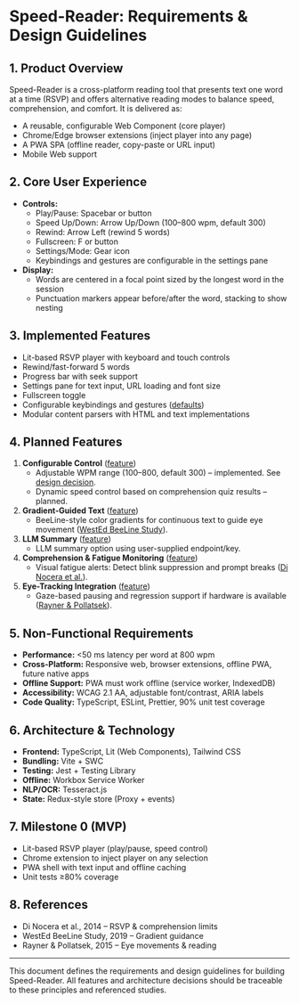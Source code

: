 # Speed-Reader: Requirements & Design Guidelines

## 1. Product Overview
Speed-Reader is a cross-platform reading tool that presents text one word at a time (RSVP) and offers alternative reading modes to balance speed, comprehension, and comfort. It is delivered as:
- A reusable, configurable Web Component (core player)
- Chrome/Edge browser extensions (inject player into any page)
- A PWA SPA (offline reader, copy-paste or URL input)
- Mobile Web support

## 2. Core User Experience
- **Controls:**
  - Play/Pause: Spacebar or button
  - Speed Up/Down: Arrow Up/Down (100–800 wpm, default 300)
  - Rewind: Arrow Left (rewind 5 words)
  - Fullscreen: F or button
  - Settings/Mode: Gear icon
  - Keybindings and gestures are configurable in the settings pane
- **Display:**
  - Words are centered in a focal point sized by the longest word in the session
  - Punctuation markers appear before/after the word, stacking to show nesting

## 3. Implemented Features
- Lit-based RSVP player with keyboard and touch controls
- Rewind/fast-forward 5 words
- Progress bar with seek support
- Settings pane for text input, URL loading and font size
- Fullscreen toggle
- Configurable keybindings and gestures ([defaults](features/default_keybindings.md))
- Modular content parsers with HTML and text implementations

## 4. Planned Features
1. **Configurable Control** ([feature](features/configurable_control.feature))
   - Adjustable WPM range (100–800, default 300) – implemented. See [design decision](design/decisions/0001-wpm-range.md).
   - Dynamic speed control based on comprehension quiz results – planned.
2. **Gradient-Guided Text** ([feature](features/gradient_guided_text.feature))
   - BeeLine-style color gradients for continuous text to guide eye movement ([WestEd BeeLine Study](https://www.rif.org/sites/default/files/documents/2019/10/24/Support_Materials/BeeLineWestEdStudyFinal.pdf)).
3. **LLM Summary** ([feature](features/llm_summary.feature))
   - LLM summary option using user-supplied endpoint/key.
4. **Comprehension & Fatigue Monitoring** ([feature](features/comprehension_fatigue.feature))
   - Visual fatigue alerts: Detect blink suppression and prompt breaks ([Di Nocera et al.](https://www.sciencedirect.com/science/article/pii/S0747563214007663)).
5. **Eye-Tracking Integration** ([feature](features/eye_tracking_integration.feature))
   - Gaze-based pausing and regression support if hardware is available ([Rayner & Pollatsek](https://www.mdpi.com/2226-471X/9/12/360)).

## 5. Non-Functional Requirements
- **Performance:** <50 ms latency per word at 800 wpm
- **Cross-Platform:** Responsive web, browser extensions, offline PWA, future native apps
- **Offline Support:** PWA must work offline (service worker, IndexedDB)
- **Accessibility:** WCAG 2.1 AA, adjustable font/contrast, ARIA labels
- **Code Quality:** TypeScript, ESLint, Prettier, 90% unit test coverage

## 6. Architecture & Technology
- **Frontend:** TypeScript, Lit (Web Components), Tailwind CSS
- **Bundling:** Vite + SWC
- **Testing:** Jest + Testing Library
- **Offline:** Workbox Service Worker
- **NLP/OCR:** Tesseract.js
- **State:** Redux-style store (Proxy + events)

## 7. Milestone 0 (MVP)
- Lit-based RSVP player (play/pause, speed control)
- Chrome extension to inject player on any selection
- PWA shell with text input and offline caching
- Unit tests ≥80% coverage

## 8. References
- Di Nocera et al., 2014 – RSVP & comprehension limits
- WestEd BeeLine Study, 2019 – Gradient guidance
- Rayner & Pollatsek, 2015 – Eye movements & reading

---
This document defines the requirements and design guidelines for building Speed-Reader. All features and architecture decisions should be traceable to these principles and referenced studies.
